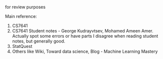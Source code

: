 for review purposes

Main reference: <br/>
1. CS7641 <br/>
2. CS7641 Student notes - George Kudrayvtsev, Mohamed Ameen Amer. Actually spot some errors or have parts I disagree when reading student notes, but generally good. <br/>
3. StatQuest
4. Others like Wiki, Toward data science, Blog - Machine Learning Mastery

